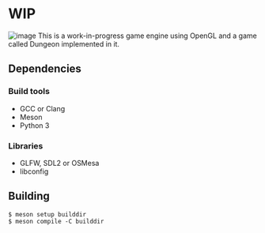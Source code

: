 # WIP
![image](https://user-images.githubusercontent.com/21199271/178315181-3fda2625-7027-4096-8e45-a440ebda88ac.png)
This is a work-in-progress game engine using OpenGL and a game called Dungeon implemented in it.
## Dependencies
### Build tools
- GCC or Clang
- Meson
- Python 3
### Libraries
- GLFW, SDL2 or OSMesa
- libconfig
## Building
```
$ meson setup builddir
$ meson compile -C builddir
```
